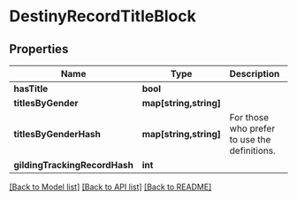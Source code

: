 # DestinyRecordTitleBlock

## Properties
Name | Type | Description | Notes
------------ | ------------- | ------------- | -------------
**hasTitle** | **bool** |  | [optional] 
**titlesByGender** | **map[string,string]** |  | [optional] 
**titlesByGenderHash** | **map[string,string]** | For those who prefer to use the definitions. | [optional] 
**gildingTrackingRecordHash** | **int** |  | [optional] 

[[Back to Model list]](../README.md#documentation-for-models) [[Back to API list]](../README.md#documentation-for-api-endpoints) [[Back to README]](../README.md)


